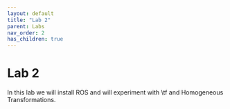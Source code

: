 ```yaml
---
layout: default
title: "Lab 2"
parent: Labs
nav_order: 2
has_children: true
---
```


# Lab 2

In this lab we will install ROS and will experiment with \tf and Homogeneous Transformations.

<!-- ## Table of contents

- [Install Ubuntu 22.04](/labs/lab-01/install-ubuntu)
- [Shell basics](/labs/lab-01/shell-basics)
- [Git](/labs/lab-01/git)
- [C++](/labs/lab-01/cpp)
- [Build with CMake](/labs/lab-01/cmake)
- [Exercises](/labs/lab-01/exercises) -->
